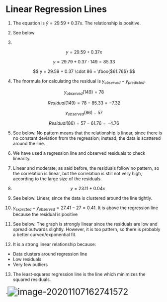 # Linear Regression Lines

1. The equation is $\hat{y} = 29.59 + 0.37x$. The relationship is positive. 

2.  See below

3. 

$$
y = 29.59 + 0.37x
$$

$$
y = 29.79 + 0.37 \cdot 149 = 85.33
$$

$$
y = 29.59 + 0.37 \cdot 86 = \fbox{$61.76$}
$$

4. The fnormula for calculating the residual is $y_{observed} - y_{predicted}$. 

$$
y_{observed}(149) = 78
$$

$$
Residual(149) = 78 - 85.33 = -7.32
$$

$$
y_{observed}(86) - 57
$$

$$
Residual(86) = 57 - 61.76 = -4.76
$$

5. See below. No pattern means that the relationship is linear, since there is no constant deviation from the regression; instead, the data is scattered around the line. 

6. We have used a regression line and observed residuals to check linearity. 

7. Linear and moderate; as said before, the residuals follow no pattern, so the correlation is linear, but the correlation is still not very high, according to the large size of the residuals. 

8. $$
   y = 23.11 + 0.04x
   $$

9. See below. Linear, since the data is clustered around the line tightly. 

10. $y_{expected} - y_{observed} = 27.41 - 27 = 0.41$. It is above the regression line because the residual is positive

11. See below. The graph is strongly linear since the residuals are low and spread outwards slightly. However, it is too pattern, so there is probably a better curved/exponential fit. 

12. It is a strong linear relationship because:

* Data clusters around regression line
* Low residuals
* Very few outliers

13. The least-squares regression line is the line which minimizes the squared residuals. 

-<img src="/home/svadrut/.config/Typora/typora-user-images/image-20201107162741572.png" alt="image-20201107162741572" style="zoom: 200%;" />